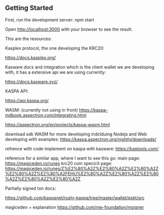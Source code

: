 
## Getting Started

First, run the development server:
npm start


Open [http://localhost:3000](http://localhost:3000) with your browser to see the result.


This are the resources:

Kasplex protocol, the one developing the KRC20:

https://docs.kasplex.org/


Kasware docs and integration which is the client wallet we are developing with, it has a extensive api we are using currently:

https://docs.kasware.xyz/

KASPA API:

https://api.kaspa.org/

WASM:
(currently not using in front)
https://kaspa-mdbook.aspectron.com/integrating.html

https://aspectron.org/en/projects/kaspa-wasm.html

download sdk WASM for more developing indclduing Nodejs and Web developing with examples:
https://kaspa.aspectron.org/nightly/downloads/


refrence with code implement on kaspa with kasware:
https://kastools.com/

reference for a similar app, where I want to see this go:
main page:
https://magiceden.io/runes
krc20 coin specicit page:
https://magiceden.io/runes/Z%E2%80%A2Z%E2%80%A2Z%E2%80%A2Z%E2%80%A2Z%E2%80%A2FEHU%E2%80%A2Z%E2%80%A2Z%E2%80%A2Z%E2%80%A2Z%E2%80%A2Z


Partially signed txn docs:

https://github.com/kaspanet/rusty-kaspa/tree/master/wallet/pskt/src

magiceden + explanation
https://github.com/me-foundation/msigner